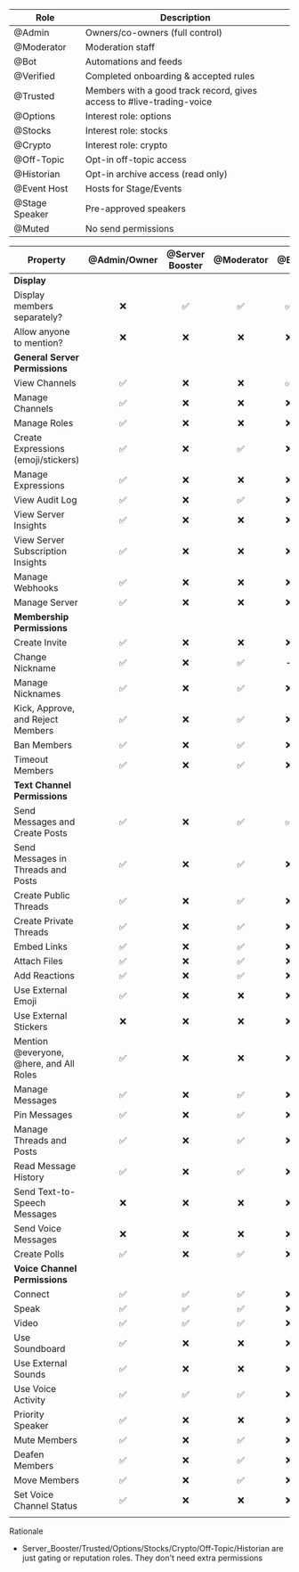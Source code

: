 | Role           | Description                                                           |
| -------------- | --------------------------------------------------------------------- |
| @Admin         | Owners/co-owners (full control)                                       |
| @Moderator     | Moderation staff                                                      |
| @Bot           | Automations and feeds                                                 |
| @Verified      | Completed onboarding & accepted rules                                 |
| @Trusted       | Members with a good track record, gives access to #live-trading-voice |
| @Options       | Interest role: options                                                |
| @Stocks        | Interest role: stocks                                                 |
| @Crypto        | Interest role: crypto                                                 |
| @Off-Topic     | Opt-in off-topic access                                               |
| @Historian     | Opt-in archive access (read only)                                     |
| @Event Host    | Hosts for Stage/Events                                                |
| @Stage Speaker | Pre-approved speakers                                                 |
| @Muted         | No send permissions                                                   |


| Property                                | @Admin/Owner | @Server Booster | @Moderator | @Bot | @Verified | @Trusted | @Options/@Stocks/@Crypto | @Off-Topic | @Historian | @Event Host | @Stage Speaker | @Muted | @everyone |
| --------------------------------------- | :----------: | :-------------: | :--------: | :--: | :-------: | :------: | :----------------------: | :--------: | :--------: | :---------: | :------------: | :----: | :-------: |
| **Display**                             |              |                 |            |      |           |          |                          |            |            |             |                |        |           |
| Display members separately?             |      ❌      |       ✅        |     ✅     |  ✅  |    ❌     |    ✅    |            ❌            |     ❌     |     ❌     |     ✅      |       ❌       |   ❌   |     −     |
| Allow anyone to mention?                |      ❌      |       ❌        |     ❌     |  ❌  |    ❌     |    ❌    |            ❌            |     ❌     |     ❌     |     ❌      |       ❌       |   ❌   |    ❌     |
| **General Server Permissions**          |              |                 |            |      |           |          |                          |            |            |             |                |        |           |
| View Channels                           |      ✅      |       ❌        |     ❌     |  ✅  |    ✅     |    ❌    |            ❌            |     ❌     |     ❌     |     ❌      |       ❌       |   ❌   |    ✅     |
| Manage Channels                         |      ✅      |       ❌        |     ❌     |  ❌  |    ❌     |    ❌    |            ❌            |     ❌     |     ❌     |     ❌      |       ❌       |   ❌   |    ❌     |
| Manage Roles                            |      ✅      |       ❌        |     ❌     |  ❌  |    ❌     |    ❌    |            ❌            |     ❌     |     ❌     |     ❌      |       ❌       |   ❌   |    ❌     |
| Create Expressions (emoji/stickers)     |      ✅      |       ❌        |     ✅     |  ❌  |    ❌     |    ❌    |            ❌            |     ❌     |     ❌     |     ❌      |       ❌       |   ❌   |    ❌     |
| Manage Expressions                      |      ✅      |       ❌        |     ❌     |  ❌  |    ❌     |    ❌    |            ❌            |     ❌     |     ❌     |     ❌      |       ❌       |   ❌   |    ❌     |
| View Audit Log                          |      ✅      |       ❌        |     ✅     |  ❌  |    ❌     |    ❌    |            ❌            |     ❌     |     ❌     |     ❌      |       ❌       |   ❌   |    ❌     |
| View Server Insights                    |      ✅      |       ❌        |     ❌     |  ❌  |    ❌     |    ❌    |            ❌            |     ❌     |     ❌     |     ❌      |       ❌       |   ❌   |    ❌     |
| View Server Subscription Insights       |      ✅      |       ❌        |     ❌     |  ❌  |    ❌     |    ❌    |            ❌            |     ❌     |     ❌     |     ❌      |       ❌       |   ❌   |    ❌     |
| Manage Webhooks                         |      ✅      |       ❌        |     ❌     |  ❌  |    ❌     |    ❌    |            ❌            |     ❌     |     ❌     |     ❌      |       ❌       |   ❌   |    ❌     |
| Manage Server                           |      ✅      |       ❌        |     ❌     |  ❌  |    ❌     |    ❌    |            ❌            |     ❌     |     ❌     |     ❌      |       ❌       |   ❌   |    ❌     |
| **Membership Permissions**              |              |                 |            |      |           |          |                          |            |            |             |                |        |           |
| Create Invite                           |      ✅      |       ❌        |     ❌     |  ❌  |    ❌     |    ❌    |            ❌            |     ❌     |     ❌     |     ❌      |       ❌       |   ❌   |    ❌     |
| Change Nickname                         |      ✅      |       ❌        |     ✅     |  −   |    ✅     |    ❌    |            ❌            |     ❌     |     ❌     |     ❌      |       ❌       |   ❌   |    ❌     |
| Manage Nicknames                        |      ✅      |       ❌        |     ✅     |  ❌  |    ❌     |    ❌    |            ❌            |     ❌     |     ❌     |     ❌      |       ❌       |   ❌   |    ❌     |
| Kick, Approve, and Reject Members       |      ✅      |       ❌        |     ✅     |  ❌  |    ❌     |    ❌    |            ❌            |     ❌     |     ❌     |     ❌      |       ❌       |   ❌   |    ❌     |
| Ban Members                             |      ✅      |       ❌        |     ✅     |  ❌  |    ❌     |    ❌    |            ❌            |     ❌     |     ❌     |     ❌      |       ❌       |   ❌   |    ❌     |
| Timeout Members                         |      ✅      |       ❌        |     ✅     |  ❌  |    ❌     |    ❌    |            ❌            |     ❌     |     ❌     |     ❌      |       ❌       |   ❌   |    ❌     |
| **Text Channel Permissions**            |              |                 |            |      |           |          |                          |            |            |             |                |        |           |
| Send Messages and Create Posts          |      ✅      |       ❌        |     ✅     |  ✅  |    ✅     |    ❌    |            ❌            |     ❌     |     ❌     |     ❌      |       ❌       |   ❌   |    ❌     |
| Send Messages in Threads and Posts      |      ✅      |       ❌        |     ✅     |  ❌  |    ✅     |    ❌    |            ❌            |     ❌     |     ❌     |     ❌      |       ❌       |   ❌   |    ❌     |
| Create Public Threads                   |      ✅      |       ❌        |     ✅     |  ❌  |    ✅     |    ❌    |            ❌            |     ❌     |     ❌     |     ❌      |       ❌       |   ❌   |    ❌     |
| Create Private Threads                  |      ✅      |       ❌        |     ✅     |  ❌  |    ❌     |    ❌    |            ❌            |     ❌     |     ❌     |     ❌      |       ❌       |   ❌   |    ❌     |
| Embed Links                             |      ✅      |       ❌        |     ✅     |  ❌  |    ✅     |    ❌    |            ❌            |     ❌     |     ❌     |     ❌      |       ❌       |   ❌   |    ❌     |
| Attach Files                            |      ✅      |       ❌        |     ✅     |  ❌  |    ✅     |    ❌    |            ❌            |     ❌     |     ❌     |     ❌      |       ❌       |   ❌   |    ❌     |
| Add Reactions                           |      ✅      |       ❌        |     ✅     |  ❌  |    ✅     |    ❌    |            ❌            |     ❌     |     ❌     |     ❌      |       ❌       |   ❌   |    ❌     |
| Use External Emoji                      |      ✅      |       ❌        |     ❌     |  ❌  |    ❌     |    ❌    |            ❌            |     ❌     |     ❌     |     ❌      |       ❌       |   ❌   |    ❌     |
| Use External Stickers                   |      ❌      |       ❌        |     ❌     |  ❌  |    ❌     |    ❌    |            ❌            |     ❌     |     ❌     |     ❌      |       ❌       |   ❌   |    ❌     |
| Mention @everyone, @here, and All Roles |      ✅      |       ❌        |     ❌     |  ❌  |    ❌     |    ❌    |            ❌            |     ❌     |     ❌     |     ❌      |       ❌       |   ❌   |    ❌     |
| Manage Messages                         |      ✅      |       ❌        |     ✅     |  ❌  |    ❌     |    ❌    |            ❌            |     ❌     |     ❌     |     ❌      |       ❌       |   ❌   |    ❌     |`
| Pin Messages                            |      ✅      |       ❌        |     ✅     |  ❌  |    ❌     |    ❌    |            ❌            |     ❌     |     ❌     |     ❌      |       ❌       |   ❌   |    ❌     |
| Manage Threads and Posts                |      ✅      |       ❌        |     ✅     |  ❌  |    ❌     |    ❌    |            ❌            |     ❌     |     ❌     |     ❌      |       ❌       |   ❌   |    ❌     |
| Read Message History                    |      ✅      |       ❌        |     ✅     |  ❌  |    ✅     |    ❌    |            ❌            |     ❌     |     ❌     |     ❌      |       ❌       |   ❌   |    ❌     |
| Send Text-to-Speech Messages            |      ❌      |       ❌        |     ❌     |  ❌  |    ❌     |    ❌    |            ❌            |     ❌     |     ❌     |     ❌      |       ❌       |   ❌   |    ❌     |
| Send Voice Messages                     |      ❌      |       ❌        |     ❌     |  ❌  |    ❌     |    ❌    |            ❌            |     ❌     |     ❌     |     ❌      |       ❌       |   ❌   |    ❌     |
| Create Polls                            |      ✅      |       ❌        |     ✅     |  ❌  |    ❌     |    ❌    |            ❌            |     ❌     |     ❌     |     ❌      |       ❌       |   ❌   |    ❌     |
| **Voice Channel Permissions**           |              |                 |            |      |           |          |                          |            |            |             |                |        |           |
| Connect                                 |      ✅      |       ✅        |     ✅     |  ❌  |    ✅     |    ✅    |            ❌            |     ❌     |     ❌     |     ✅      |       ✅       |   ❌   |    ❌     |
| Speak                                   |      ✅      |       ✅        |     ✅     |  ❌  |    ✅     |    ✅    |            ❌            |     ❌     |     ❌     |     ✅      |       ✅       |   ❌   |    ❌     |
| Video                                   |      ✅      |       ✅        |     ✅     |  ❌  |    ✅     |    ✅    |            ❌            |     ❌     |     ❌     |     ✅      |       ✅       |   ❌   |    ❌     |
| Use Soundboard                          |      ✅      |       ❌        |     ❌     |  ❌  |    ❌     |    ❌    |            ❌            |     ❌     |     ❌     |     ❌      |       ❌       |   ❌   |    ❌     |
| Use External Sounds                     |      ✅      |       ❌        |     ❌     |  ❌  |    ❌     |    ❌    |            ❌            |     ❌     |     ❌     |     ❌      |       ❌       |   ❌   |    ❌     |
| Use Voice Activity                      |      ✅      |       ✅        |     ✅     |  ❌  |    ✅     |    ✅    |            ❌            |     ❌     |     ❌     |     ✅      |       ✅       |   ❌   |    ❌     |
| Priority Speaker                        |      ✅      |       ❌        |     ❌     |  ❌  |    ❌     |    ❌    |            ❌            |     ❌     |     ❌     |     ✅      |       ✅       |   ❌   |    ❌     |
| Mute Members                            |      ✅      |       ❌        |     ✅     |  ❌  |    ❌     |    ❌    |            ❌            |     ❌     |     ❌     |     ❌      |       ❌       |   ❌   |    ❌     |
| Deafen Members                          |      ✅      |       ❌        |     ✅     |  ❌  |    ❌     |    ❌    |            ❌            |     ❌     |     ❌     |     ❌      |       ❌       |   ❌   |    ❌     |
| Move Members                            |      ✅      |       ❌        |     ✅     |  ❌  |    ❌     |    ❌    |            ❌            |     ❌     |     ❌     |     ❌      |       ❌       |   ❌   |    ❌     |
| Set Voice Channel Status                |      ✅      |       ❌        |     ❌     |  ❌  |    ❌     |    ❌    |            ❌            |     ❌     |     ❌     |     ❌      |       ❌       |   ❌   |    ❌     |
|                                         |              |                 |            |      |           |          |                          |            |            |             |                |        |           |


Rationale
* Server_Booster/Trusted/Options/Stocks/Crypto/Off-Topic/Historian are just gating or reputation roles. They don't need extra permissions